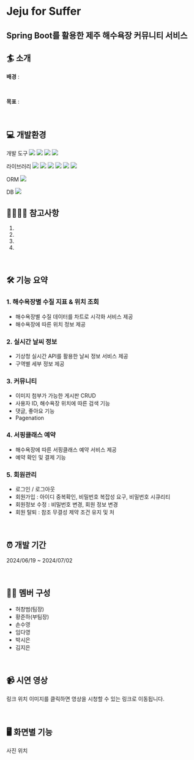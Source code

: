 # Jeju for Suffer
## Spring Boot를 활용한 제주 해수욕장 커뮤니티 서비스

## 🏄 소개
**배경** :   

<br>

**목표** :  

<br>

## 💻 개발환경
개발 도구 <img src="https://img.shields.io/badge/SpringBoot-FFFF00"> <img src="https://img.shields.io/badge/HTML-FF0000"> <img src="https://img.shields.io/badge/CSS-013ADF"> <img src="https://img.shields.io/badge/JavaScript-81BEF7">

라이브러리 <img src="https://img.shields.io/badge/Lombok-AC58FA"> <img src="https://img.shields.io/badge/thymeleaf-58D3F7"> <img src="https://img.shields.io/badge/security-FA5858"> <img src="https://img.shields.io/badge/jackson-FA8258"> <img src="https://img.shields.io/badge/validation-F4FA58"> <img src="https://img.shields.io/badge/dataformat-58FA58">

ORM  <img src="https://img.shields.io/badge/JPA-58FA58"> 

DB  <img src="https://img.shields.io/badge/H2-FF0000"> 
<br>

## 🙋‍♂️🙋‍♀️ 참고사항
1. 
2. 
3. 
4. 
   
<br>

## 🛠 기능 요약
### 1. 해수욕장별 수질 지표 & 위치 조회
- 해수욕장별 수질 데이터를 차트로 시각화 서비스 제공
- 해수욕장에 따른 위치 정보 제공
### 2. 실시간 날씨 정보
- 기상청 실시간 API를 활용한 날씨 정보 서비스 제공
- 구역별 세부 정보 제공
### 3. 커뮤니티
- 이미지 첨부가 가능한 게시판 CRUD
- 사용자 ID, 해수욕장 위치에 따른 검색 기능
- 댓글, 좋아요 기능
- Pagenation
### 4. 서핑클래스 예약
- 해수욕장에 따른 서핑클래스 예약 서비스 제공
- 예약 확인 및 결제 기능
### 5. 회원관리
- 로그인 / 로그아웃
- 회원가입 : 아이디 중복확인, 비밀번호 복잡성 요구, 비밀번호 시큐리티
- 회원정보 수정 : 비밀번호 변경, 회원 정보 변경
- 회원 탈퇴 : 참조 무결성 제약 조건 유지 및 처

<br>


## ⏰ 개발 기간
2024/06/19 ~ 2024/07/02

<br>

## 👩‍💻 멤버 구성
- 허창범(팀장)
- 황준하(부팀장)
- 손수영
- 임다영  
- 박시은
- 김지은

<br>


## 📹 시연 영상
링크 위치
이미지를 클릭하면 영상을 시청할 수 있는 링크로 이동됩니다.

<br>

## 🖥 화면별 기능
사진 위치
